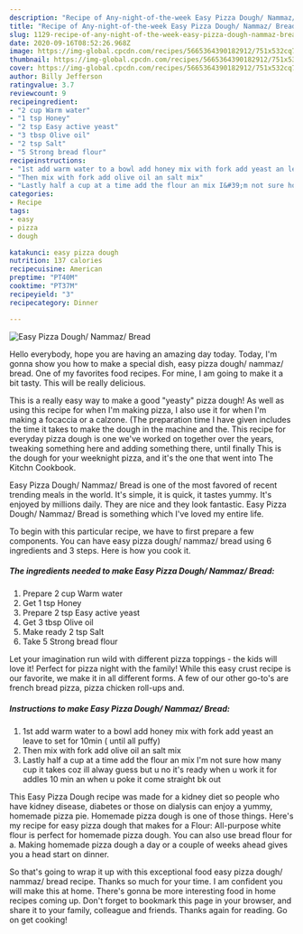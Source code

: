 ```yaml
---
description: "Recipe of Any-night-of-the-week Easy Pizza Dough/ Nammaz/ Bread"
title: "Recipe of Any-night-of-the-week Easy Pizza Dough/ Nammaz/ Bread"
slug: 1129-recipe-of-any-night-of-the-week-easy-pizza-dough-nammaz-bread
date: 2020-09-16T08:52:26.968Z
image: https://img-global.cpcdn.com/recipes/5665364390182912/751x532cq70/easy-pizza-dough-nammaz-bread-recipe-main-photo.jpg
thumbnail: https://img-global.cpcdn.com/recipes/5665364390182912/751x532cq70/easy-pizza-dough-nammaz-bread-recipe-main-photo.jpg
cover: https://img-global.cpcdn.com/recipes/5665364390182912/751x532cq70/easy-pizza-dough-nammaz-bread-recipe-main-photo.jpg
author: Billy Jefferson
ratingvalue: 3.7
reviewcount: 9
recipeingredient:
- "2 cup Warm water"
- "1 tsp Honey"
- "2 tsp Easy active yeast"
- "3 tbsp Olive oil"
- "2 tsp Salt"
- "5 Strong bread flour"
recipeinstructions:
- "1st add warm water to a bowl add honey mix with fork add yeast an leave to set for 10min ( until all puffy)"
- "Then mix with fork add olive oil an salt mix"
- "Lastly half a cup at a time add the flour an mix I&#39;m not sure how many cup it takes coz ill alway guess but u no it&#39;s ready when u work it for addles 10 min an when u poke it come straight bk out"
categories:
- Recipe
tags:
- easy
- pizza
- dough

katakunci: easy pizza dough 
nutrition: 137 calories
recipecuisine: American
preptime: "PT40M"
cooktime: "PT37M"
recipeyield: "3"
recipecategory: Dinner

---
```



![Easy Pizza Dough/ Nammaz/ Bread](https://img-global.cpcdn.com/recipes/5665364390182912/751x532cq70/easy-pizza-dough-nammaz-bread-recipe-main-photo.jpg)

Hello everybody, hope you are having an amazing day today. Today, I'm gonna show you how to make a special dish, easy pizza dough/ nammaz/ bread. One of my favorites food recipes. For mine, I am going to make it a bit tasty. This will be really delicious.

This is a really easy way to make a good &#34;yeasty&#34; pizza dough! As well as using this recipe for when I&#39;m making pizza, I also use it for when I&#39;m making a focaccia or a calzone. (The preparation time I have given includes the time it takes to make the dough in the machine and the. This recipe for everyday pizza dough is one we&#39;ve worked on together over the years, tweaking something here and adding something there, until finally This is the dough for your weeknight pizza, and it&#39;s the one that went into The Kitchn Cookbook.

Easy Pizza Dough/ Nammaz/ Bread is one of the most favored of recent trending meals in the world. It's simple, it is quick, it tastes yummy. It's enjoyed by millions daily. They are nice and they look fantastic. Easy Pizza Dough/ Nammaz/ Bread is something which I've loved my entire life.


To begin with this particular recipe, we have to first prepare a few components. You can have easy pizza dough/ nammaz/ bread using 6 ingredients and 3 steps. Here is how you cook it.

<!--inarticleads1-->

##### The ingredients needed to make Easy Pizza Dough/ Nammaz/ Bread:

1. Prepare 2 cup Warm water
1. Get 1 tsp Honey
1. Prepare 2 tsp Easy active yeast
1. Get 3 tbsp Olive oil
1. Make ready 2 tsp Salt
1. Take 5 Strong bread flour


Let your imagination run wild with different pizza toppings - the kids will love it! Perfect for pizza night with the family! While this easy crust recipe is our favorite, we make it in all different forms. A few of our other go-to&#39;s are french bread pizza, pizza chicken roll-ups and. 

<!--inarticleads2-->

##### Instructions to make Easy Pizza Dough/ Nammaz/ Bread:

1. 1st add warm water to a bowl add honey mix with fork add yeast an leave to set for 10min ( until all puffy)
1. Then mix with fork add olive oil an salt mix
1. Lastly half a cup at a time add the flour an mix I&#39;m not sure how many cup it takes coz ill alway guess but u no it&#39;s ready when u work it for addles 10 min an when u poke it come straight bk out


This Easy Pizza Dough recipe was made for a kidney diet so people who have kidney disease, diabetes or those on dialysis can enjoy a yummy, homemade pizza pie. Homemade pizza dough is one of those things. Here&#39;s my recipe for easy pizza dough that makes for a Flour: All-purpose white flour is perfect for homemade pizza dough. You can also use bread flour for a. Making homemade pizza dough a day or a couple of weeks ahead gives you a head start on dinner. 

So that's going to wrap it up with this exceptional food easy pizza dough/ nammaz/ bread recipe. Thanks so much for your time. I am confident you will make this at home. There's gonna be more interesting food in home recipes coming up. Don't forget to bookmark this page in your browser, and share it to your family, colleague and friends. Thanks again for reading. Go on get cooking!
